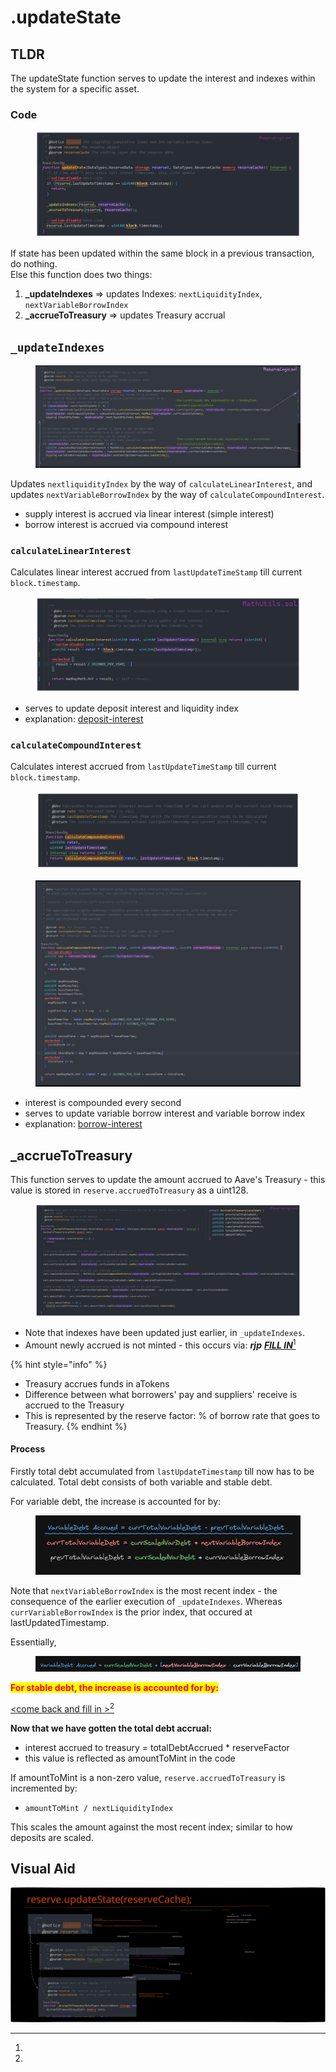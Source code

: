 # .updateState

## TLDR

The updateState function serves to update the interest and indexes within the system for a specific asset.

### Code

<figure><img src="../../.gitbook/assets/image (126).png" alt=""><figcaption></figcaption></figure>

If state has been updated within the same block in a previous transaction, do nothing. \
Else this function does two things:

1. **\_updateIndexes** => updates Indexes: `nextLiquidityIndex`, `nextVariableBorrowIndex`
2. **\_accrueToTreasury** => updates Treasury accrual&#x20;

## &#x20;`_updateIndexes`&#x20;

<figure><img src="../../.gitbook/assets/image (130).png" alt=""><figcaption></figcaption></figure>

Updates `nextliquidityIndex` by the way of `calculateLinearInterest`, and updates `nextVariableBorrowIndex` by the way of `calculateCompoundInterest`.

* supply interest is accrued via linear interest (simple interest)
* borrow interest is accrued via compound interest&#x20;

### `calculateLinearInterest`

Calculates linear interest accrued from `lastUpdateTimeStamp` till current `block.timestamp`.

<figure><img src="../../.gitbook/assets/image (57).png" alt=""><figcaption></figcaption></figure>

* serves to update deposit interest and liquidity index
* explanation: [deposit-interest](../../deposit-and-borrow-interest.md#deposit-interest)

### `calculateCompoundInterest`

Calculates interest accrued from `lastUpdateTimeStamp` till current `block.timestamp`.&#x20;

<figure><img src="../../.gitbook/assets/image (5).png" alt=""><figcaption></figcaption></figure>

<figure><img src="../../.gitbook/assets/image (38).png" alt=""><figcaption></figcaption></figure>

* interest is compounded every second&#x20;
* serves to update variable borrow interest and variable borrow index
* explanation: [borrow-interest](../../deposit-and-borrow-interest.md#borrow-interest)

## **\_accrueToTreasury**&#x20;

This function serves to update the amount accrued to Aave's Treasury - this value is stored in `reserve.accruedToTreasury` as a uint128.

<figure><img src="../../.gitbook/assets/image (123).png" alt=""><figcaption></figcaption></figure>

* Note that indexes have been updated just earlier, in `_updateIndexes`.
* Amount newly accrued is not minted - this occurs via: _**rjp**_ [_**FILL IN**_](#user-content-fn-1)[^1]

{% hint style="info" %}
* Treasury accrues funds in aTokens
* Difference between what borrowers' pay and suppliers' receive is accrued to the Treasury
* This is represented by the reserve factor: % of borrow rate that goes to Treasury.
{% endhint %}

#### Process

Firstly total debt accumulated from `lastUpdateTimestamp` till now has to be calculated. Total debt consists of both variable and stable debt.

For variable debt, the increase is accounted for by:

<figure><img src="../../.gitbook/assets/image (79).png" alt=""><figcaption></figcaption></figure>

Note that `nextVariableBorrowIndex` is the most recent index - the consequence of the earlier execution of `_updateIndexes`. Whereas `currVariableBorrowIndex` is the prior index, that occured at lastUpdatedTimestamp.&#x20;

Essentially,

<figure><img src="../../.gitbook/assets/image (107).png" alt=""><figcaption></figcaption></figure>

<mark style="color:red;">**For stable debt, the increase is accounted for by:**</mark>

[\<come back and fill in >](#user-content-fn-2)[^2]



**Now that we have gotten the total debt accrual:**&#x20;

* interest accrued to treasury = totalDebtAccrued \* reserveFactor
* this value is reflected as amountToMint in the code

If amountToMint is a non-zero value, `reserve.accruedToTreasury` is incremented by:

* `amountToMint / nextLiquidityIndex`&#x20;

This scales the amount against the most recent index; similar to how deposits are scaled.



## Visual Aid

<img src="../../.gitbook/assets/file.excalidraw (4).svg" alt="" class="gitbook-drawing">

[^1]: 

[^2]: 
